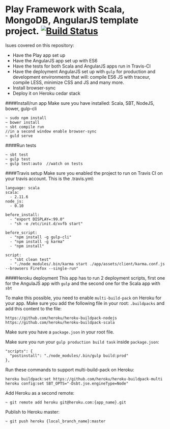 # Play Framework with Scala, MongoDB, AngularJS template project. [![Build Status](https://travis-ci.org/liviuignat/PlayAndScala.svg?branch=master)](https://travis-ci.org/liviuignat/PlayAndScala)

Isues covered on this repository:

* Have the Play app set up
* Have the AngularJS app set up with ES6
* Have the tests for both Scala and AngularJS apps run in Travis-CI
* Have the deployment AngularJS set up with ```gulp``` for production and development environments that will: compile ES6 JS with traceur, compile LESS, minimize CSS and JS and many more.
* Install browser-sync
* Deploy it on Heroku cedar stack

####Install/run app
Make sure you have installed: Scala, SBT, NodeJS, bower, gulp-cli 

```
~ sudo npm install
~ bower install
~ sbt compile run
//in a second window enable browser-sync
~ guld serve
```

####Run tests
```
~ sbt test
~ gulp test
~ gulp test:auto  //watch on tests
```

####Travis setup
Make sure you enabled the project to run on Travis CI on your travis account. This is the .travis.yml:
```
language: scala
scala:
  - 2.11.6
node_js:
  - 0.10

before_install:
  - "export DISPLAY=:99.0"
  - "sh -e /etc/init.d/xvfb start"

before_script:
  - "npm install -g gulp-cli"
  - "npm install -g karma"
  - "npm install"

script:
  - "sbt clean test"
  - "./node_modules/.bin/karma start ./app/assets/client/karma.conf.js --browsers Firefox --single-run"
```

####Heroku deployment
This app has to run 2 deployment scripts, first one for the AngulaJS app with ```gulp``` and the second one for the Scala app with ```sbt```

To make this possible, you need to enable ```multi-build-pack``` on Heroku for your app. Make sure you add the following file in your root: ```.buildpacks``` and add this content to the file:
```
https://github.com/heroku/heroku-buildpack-nodejs
https://github.com/heroku/heroku-buildpack-scala
```
Make sure you have a ```package.json``` in your root file.

Make sure you run your ```gulp production build task``` inside ```package.json```:
```
"scripts": {
  "postinstall": "./node_modules/.bin/gulp build:prod"
},
```

Run these commands to support multi-build-pack on Heroku:
```
heroku buildpack:set https://github.com/heroku/heroku-buildpack-multi
heroku config:set SBT_OPTS="-Dsbt.jse.engineType=Node"
```

Add Heroku as a second remote:
```
~ git remote add heroku git@heroku.com:{app_name}.git
```

Publish to Heroku master:
```
~ git push heroku {local_branch_name}:master
```
